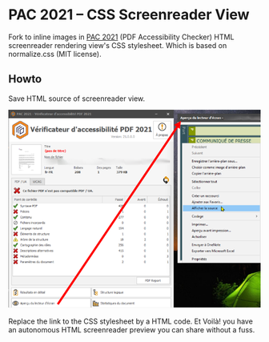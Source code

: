 # PAC 2021 – CSS Screenreader View

Fork to inline images in [PAC 2021](https://pdfua.foundation/en/pdf-accessibility-checker-pac) (PDF Accessibility Checker) HTML screenreader rendering view's CSS stylesheet. Which is based on normalize.css (MIT license).

## Howto

Save HTML source of screenreader view.

![alt text](https://github.com/3l3gant-cod3s/PAC-2021-CSS-Screenreader-View/blob/3l3gant-cod3s-PAC-2021-inlining-images/source-PAC3.png "PAC 2021 Screenshot")

Replace the link to the CSS stylesheet <link rel="stylesheet" type="text/css" href="(…).css"> by a <style>(insert here the content of [normalize.css](https://github.com/3l3gant-cod3s/PAC-2021-CSS-Screenreader-View/blob/3l3gant-cod3s-PAC-2021-inlining-images/normalize.css))</style> HTML code. Et Voilà! you have an autonomous HTML screenreader preview you can share without a fuss.
